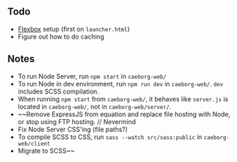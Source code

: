 ## Todo
* [Flexbox](https://www.youtube.com/watch?v=fYq5PXgSsbE) setup (first on `launcher.html`)
* Figure out how to do caching

## Notes
* To run Node Server, run `npm start` in `caeborg-web/`
* To run Node in dev environment, run `npm run dev` in `caeborg-web/`. `dev` includes SCSS compilation.
* When running `npm start` from `caeborg-web/`, it behaves like `server.js` is located in `caeborg-web/`, not in `caeborg-web/server/`.
* ~~Remove ExpressJS from equation and replace file hosting with Node, or stop using FTP hosting. // Nevermind
* Fix Node Server CSS'ing (file paths?)
* To compile SCSS to CSS, run `sass --watch src/sass:public` in `caeborg-web/client`
* Migrate to SCSS~~
